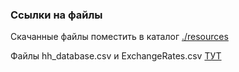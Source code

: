 ### Ссылки на файлы
Скачанные файлы поместить в каталог [./resources](./resources)

Файлы hh_database.csv и ExchangeRates.csv [ТУТ](https://drive.google.com/drive/folders/13ILXhH56X_ER6oExU8prOEJmUsiSvFDo?usp=sharing)
